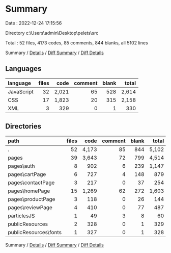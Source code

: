 # Summary

Date : 2022-12-24 17:15:56

Directory c:\\Users\\admin\\Desktop\\pelets\\src

Total : 52 files,  4173 codes, 85 comments, 844 blanks, all 5102 lines

Summary / [Details](details.md) / [Diff Summary](diff.md) / [Diff Details](diff-details.md)

## Languages
| language | files | code | comment | blank | total |
| :--- | ---: | ---: | ---: | ---: | ---: |
| JavaScript | 32 | 2,021 | 65 | 528 | 2,614 |
| CSS | 17 | 1,823 | 20 | 315 | 2,158 |
| XML | 3 | 329 | 0 | 1 | 330 |

## Directories
| path | files | code | comment | blank | total |
| :--- | ---: | ---: | ---: | ---: | ---: |
| . | 52 | 4,173 | 85 | 844 | 5,102 |
| pages | 39 | 3,643 | 72 | 799 | 4,514 |
| pages\\auth | 8 | 902 | 6 | 239 | 1,147 |
| pages\\cartPage | 6 | 727 | 4 | 148 | 879 |
| pages\\contactPage | 3 | 217 | 0 | 37 | 254 |
| pages\\homePage | 15 | 1,269 | 62 | 272 | 1,603 |
| pages\\productPage | 3 | 118 | 0 | 26 | 144 |
| pages\\reviewPage | 4 | 410 | 0 | 77 | 487 |
| particlesJS | 1 | 49 | 3 | 8 | 60 |
| publicResources | 2 | 328 | 0 | 1 | 329 |
| publicResources\\fonts | 1 | 327 | 0 | 1 | 328 |

Summary / [Details](details.md) / [Diff Summary](diff.md) / [Diff Details](diff-details.md)